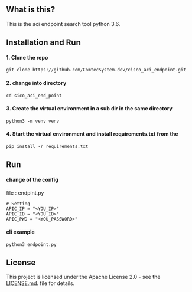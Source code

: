 ## What is this?
This is the aci endpoint search tool python 3.6.

## Installation and Run
#### 1. Clone the repo
	git clone https://github.com/ComtecSystem-dev/cisco_aci_endpoint.git

#### 2. change into directory
	cd sico_aci_end_point

#### 3. Create the virtual environment in a sub dir in the same directory
	python3 -m venv venv

#### 4. Start the virtual environment and install requirements.txt from the 
	pip install -r requirements.txt 

## Run

#### change of the config
file : endpint.py
	
	# Setting
	APIC_IP = "<YOU_IP>"
	APIC_ID = "<YOU_ID>"
	APIC_PWD = "<YOU_PASSWORD>"

#### cli example
	python3 endpoint.py

## License
This project is licensed under the Apache License 2.0 - see the [LICENSE.md](./LICENSE.md).   file for details.
